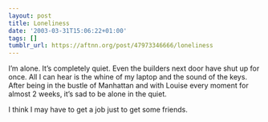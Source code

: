 ```yaml
---
layout: post
title: Loneliness
date: '2003-03-31T15:06:22+01:00'
tags: []
tumblr_url: https://aftnn.org/post/47973346666/loneliness
---
```

<p>I&rsquo;m alone. It&rsquo;s completely quiet. Even the builders next door have shut up for once. All I can hear is the whine of my laptop and the sound of the keys. After being in the bustle of Manhattan and with Louise every moment for almost 2 weeks, it&rsquo;s sad to be alone in the quiet.</p>
<p>I think I may have to get a job just to get some friends.</p>

